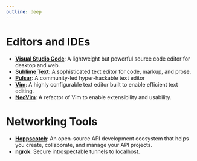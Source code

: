 ```yaml
--- 
outline: deep
---
```


<!-- EXAMPLE PAGE -->

# Editors and IDEs

- **[Visual Studio Code](https://code.visualstudio.com/)**: A lightweight but powerful source code editor for desktop and web.
- **[Sublime Text](https://www.sublimetext.com/)**: A sophisticated text editor for code, markup, and prose.
- **[Pulsar](https://pulsar-edit.dev/)**: A community-led hyper-hackable text editor
- **[Vim](https://www.vim.org/)**: A highly configurable text editor built to enable efficient text editing.
- **[NeoVim](https://neovim.io/)**: A refactor of Vim to enable extensibility and usability.

# Networking Tools

- **[Hoppscotch](https://hoppscotch.io/)**: An open-source API development ecosystem that helps you create, collaborate, and manage your API projects.
- **[ngrok](https://ngrok.com/)**: Secure introspectable tunnels to localhost.